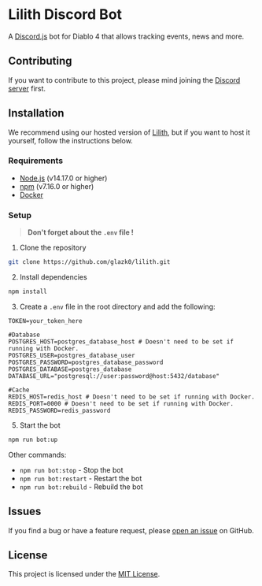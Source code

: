 # Lilith Discord Bot

A [Discord.js](https://discord.js.org/#/) bot for Diablo 4 that allows tracking events, news and more.

## Contributing

If you want to contribute to this project, please mind joining the [Discord server](https://discord.gg/Mv2yCrJK87) first.

## Installation

We recommend using our hosted version of [Lilith](https://discord.com/api/oauth2/authorize?client_id=1116120688814723142&permissions=17876191054848&scope=bot%20applications.commands), but if you want to host it yourself, follow the instructions below.

### Requirements

- [Node.js](https://nodejs.org/en/) (v14.17.0 or higher)
- [npm](https://www.npmjs.com/) (v7.16.0 or higher)
- [Docker](https://www.docker.com/)

### Setup

> **Don't forget about the `.env` file !**

1. Clone the repository

```bash
git clone https://github.com/glazk0/lilith.git
```

2. Install dependencies

```bash
npm install
```

3. Create a `.env` file in the root directory and add the following:

```env
TOKEN=your_token_here

#Database
POSTGRES_HOST=postgres_database_host # Doesn't need to be set if running with Docker.
POSTGRES_USER=postgres_database_user
POSTGRES_PASSWORD=postgres_database_password
POSTGRES_DATABASE=postgres_database
DATABASE_URL="postgresql://user:password@host:5432/database"

#Cache
REDIS_HOST=redis_host # Doesn't need to be set if running with Docker.
REDIS_PORT=0000 # Doesn't need to be set if running with Docker.
REDIS_PASSWORD=redis_password
```

5. Start the bot

```bash
npm run bot:up
```

Other commands:

- `npm run bot:stop` - Stop the bot
- `npm run bot:restart` - Restart the bot
- `npm run bot:rebuild` - Rebuild the bot

## Issues

If you find a bug or have a feature request, please [open an issue](https://github.com/glazk0/lilith/issues/new/choose) on GitHub.

## License

This project is licensed under the [MIT License](LICENSE).
